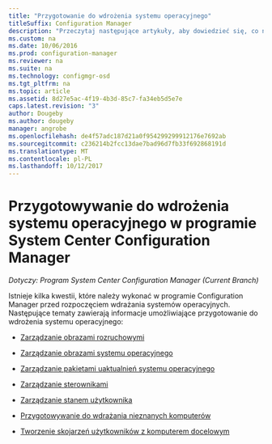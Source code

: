 ```yaml
---
title: "Przygotowanie do wdrożenia systemu operacyjnego"
titleSuffix: Configuration Manager
description: "Przeczytaj następujące artykuły, aby dowiedzieć się, co należy zrobić w programie Configuration Manager do przygotowania do wdrożenia systemu operacyjnego."
ms.custom: na
ms.date: 10/06/2016
ms.prod: configuration-manager
ms.reviewer: na
ms.suite: na
ms.technology: configmgr-osd
ms.tgt_pltfrm: na
ms.topic: article
ms.assetid: 8d27e5ac-4f19-4b3d-85c7-fa34eb5d5e7e
caps.latest.revision: "3"
author: Dougeby
ms.author: dougeby
manager: angrobe
ms.openlocfilehash: de4f57adc187d21a0f954299299912176e7692ab
ms.sourcegitcommit: c236214b2fcc13dae7bad96d7fb33f692868191d
ms.translationtype: MT
ms.contentlocale: pl-PL
ms.lasthandoff: 10/12/2017
---
```

# <a name="prepare-for-operating-system-deployment-in-system-center-configuration-manager"></a>Przygotowywanie do wdrożenia systemu operacyjnego w programie System Center Configuration Manager

*Dotyczy: Program System Center Configuration Manager (Current Branch)*

Istnieje kilka kwestii, które należy wykonać w programie Configuration Manager przed rozpoczęciem wdrażania systemów operacyjnych. Następujące tematy zawierają informacje umożliwiające przygotowanie do wdrożenia systemu operacyjnego:  

-   [Zarządzanie obrazami rozruchowymi](manage-boot-images.md)  

-   [Zarządzanie obrazami systemu operacyjnego](manage-operating-system-images.md)  

-   [Zarządzanie pakietami uaktualnień systemu operacyjnego](manage-operating-system-upgrade-packages.md)  

-   [Zarządzanie sterownikami](manage-drivers.md)  

-   [Zarządzanie stanem użytkownika](manage-user-state.md)  

-   [Przygotowywanie do wdrażania nieznanych komputerów](prepare-for-unknown-computer-deployments.md)  

-   [Tworzenie skojarzeń użytkowników z komputerem docelowym](associate-users-with-a-destination-computer.md)  
